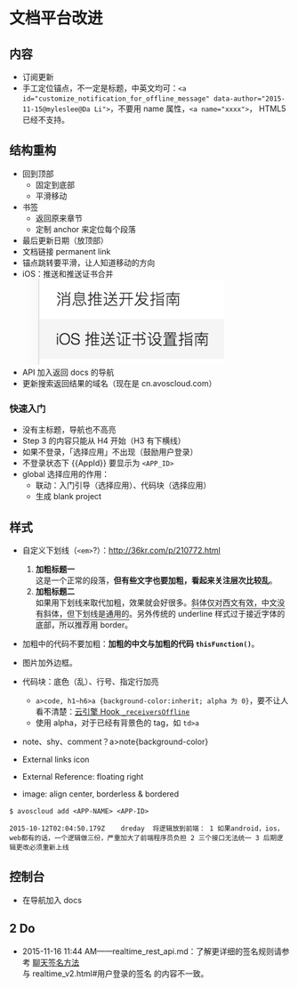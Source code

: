 # 文档平台改进

## 内容

- 订阅更新
- 手工定位锚点，不一定是标题，中英文均可：`<a id="customize_notification_for_offline_message" data-author="2015-11-15@myleslee@Da Li">`，不要用 name 属性，`<a name="xxxx">`， HTML5 已经不支持。

## 结构重构

- 回到顶部
  - 固定到底部
  - 平滑移动
- 书签
  - 返回原来章节
  - 定制 anchor 来定位每个段落
- 最后更新日期（放顶部）
- 文档链接 permanent link
- 锚点跳转要平滑，让人知道移动的方向
- iOS：推送和推送证书合并
  ![content merge](images/docs_merge1.png)
- API 加入返回 docs 的导航
- 更新搜索返回结果的域名（现在是 cn.avoscloud.com）

### 快速入门

- 没有主标题，导航也不高亮
- Step 3 的内容只能从 H4 开始（H3 有下横线）
- 如果不登录，「选择应用」不出现（鼓励用户登录）
- 不登录状态下 {{AppId}} 要显示为 `<APP_ID>`
- global 选择应用的作用：
  - 联动：入门引导（选择应用）、代码块（选择应用）
  - 生成 blank project

## 样式

- 自定义下划线（`<em>`?）：<http://36kr.com/p/210772.html>  
  1. **加粗标题一**  
    这是一个正常的段落，**但有些文字也要加粗，看起来关注层次比较乱**。
  2. **加粗标题二**  
    如果用下划线来取代加粗，效果就会好很多。<span style="border-bottom:1px solid #333; padding-bottom:2px">斜体仅对西文有效，中文没有斜体，但下划线是通用的</span>。另外传统的 underline 样式过于接近字体的底部，所以推荐用 border。
 
- 加粗中的代码不要加粗：**加粗的中文与加粗的代码 `thisFunction()`**。 
- 图片加外边框。
- 代码块：底色（乱）、行号、指定行加亮
  - `a>code, h1~h6>a {background-color:inherit; alpha 为 0}`，要不让人看不清楚：[云引擎 Hook `_receiversOffline`](#_receiversOffline) 
  - 使用 alpha，对于已经有背景色的 tag，如 `td>a`
- note、shy、comment？a>note{background-color}
- External links icon
- External Reference: floating right 
- image: align center, borderless & bordered


```
$ avoscloud add <APP-NAME> <APP-ID>
```

```
2015-10-12T02:04:50.179Z    dreday  将逻辑放到前端： 1 如果android，ios，web都有的话，一个逻辑做三份，严重加大了前端程序员负担 2 三个接口无法统一 3 后期逻辑更改必须重新上线
```

## 控制台

- 在导航加入 docs 

## 2 Do

- 2015-11-16 11:44 AM——realtime_rest_api.md：了解更详细的签名规则请参考 [聊天签名方法](realtime_v2.html#开启对话签名) <br/>
  与 realtime_v2.html#用户登录的签名 的内容不一致。




